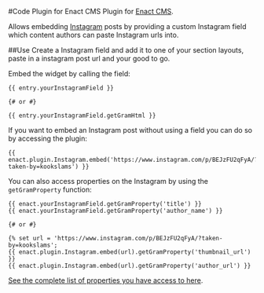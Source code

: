 #Code Plugin for Enact CMS
Plugin for [Enact CMS](https://enactcms.com).

Allows embedding [Instagram](https://instagram.com) posts by providing a custom Instagram field
which content authors can paste Instagram urls into. 

##Use
Create a Instagram field and add it to one of your section layouts, paste in a instagram post url and your good to go.

Embed the widget by calling the field:
```
{{ entry.yourInstagramField }}

{# or #}

{{ entry.yourInstagramField.getGramHtml }}
```

If you want to embed an Instagram post without using a field you can do so by accessing the plugin:
```
{{ enact.plugin.Instagram.embed('https://www.instagram.com/p/BEJzFU2qFyA/?taken-by=kookslams') }}
```

You can also access properties on the Instagram by using the `getGramProperty` function:
```
{{ enact.yourInstagramField.getGramProperty('title') }}
{{ enact.yourInstagramField.getGramProperty('author_name') }}

{# or #}

{% set url = 'https://www.instagram.com/p/BEJzFU2qFyA/?taken-by=kookslams';
{{ enact.plugin.Instagram.embed(url).getGramProperty('thumbnail_url') }}
{{ enact.plugin.Instagram.embed(url).getGramProperty('author_url') }}
```

[See the complete list of properties you have access to here](https://www.instagram.com/developer/embedding/#oembed).
